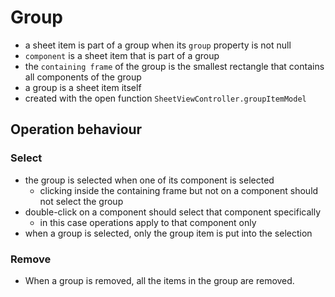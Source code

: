 # Group

* a sheet item is part of a group when its `group` property is not null
* `component` is a sheet item that is part of a group
* the `containing frame` of the group is the smallest rectangle that contains all components of the group
* a group is a sheet item itself
* created with the open function `SheetViewController.groupItemModel`

## Operation behaviour

### Select

* the group is selected when one of its component is selected
  * clicking inside the containing frame but not on a component should not select the group
* double-click on a component should select that component specifically
  * in this case operations apply to that component only
* when a group is selected, only the group item is put into the selection

### Remove

* When a group is removed, all the items in the group are removed.


